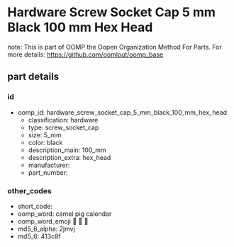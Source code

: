 # Hardware Screw Socket Cap 5 mm Black 100 mm Hex Head  

note: This is part of OOMP the Oopen Organization Method For Parts. For more details: https://github.com/oomlout/oomp_base

##  part details





### id
* oomp_id: hardware_screw_socket_cap_5_mm_black_100_mm_hex_head
  * classification: hardware
  * type: screw_socket_cap
  * size: 5_mm
  * color: black
  * description_main: 100_mm
  * description_extra: hex_head
  * manufacturer: 
  * part_number: 

### other_codes
* short_code: 
* oomp_word: camel pig calendar
* oomp_word_emoji :camel: :pig: :calendar:
* md5_6_alpha: 2jmvj
* md5_6: 413c8f